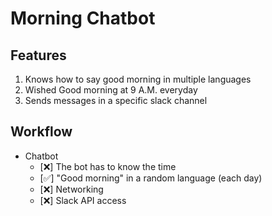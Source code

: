 # Morning Chatbot

## Features

1. Knows how to say good morning in multiple languages
2. Wished Good morning at 9 A.M. everyday
3. Sends messages in a specific slack channel

## Workflow

- Chatbot
  - [❌] The bot has to know the time
  - [✅] "Good morning" in a random language (each day)
  - [❌] Networking
  - [❌] Slack API access
